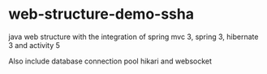 # web-structure-demo-ssha
java web structure with the integration of spring mvc 3, spring 3, hibernate 3 and activity 5

Also include database connection pool hikari and websocket
